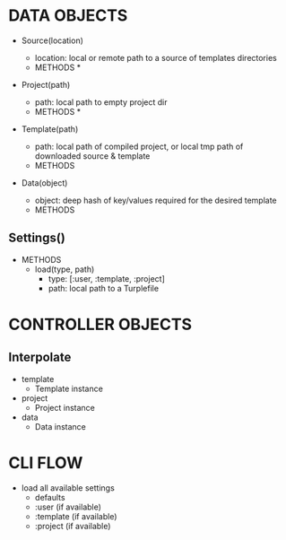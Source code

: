 # DATA OBJECTS
* Source(location)
  * location: local or remote path to a source of templates directories
  * METHODS
    *

* Project(path)
  * path: local path to empty project dir
  * METHODS
    *

* Template(path)
  * path: local path of compiled project, or local tmp path of downloaded source & template
  * METHODS

* Data(object)
  * object: deep hash of key/values required for the desired template
  * METHODS

## Settings()
  * METHODS
    * load(type, path)
      * type: [:user, :template, :project]
      * path: local path to a Turplefile

# CONTROLLER OBJECTS
## Interpolate
* template
  * Template instance
* project
  * Project instance
* data
  * Data instance

# CLI FLOW
* load all available settings
  * defaults
  * :user (if available)
  * :template (if available)
  * :project (if available)
